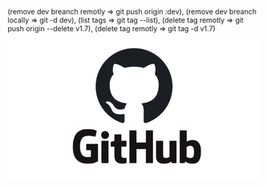 (remove dev breanch remotly => git push origin :dev),
(remove dev breanch locally => git -d dev),
(list tags => git tag --list),
(delete tag remotly => git push origin --delete v1.7),
(delete tag remotly => git tag -d v1.7)

![image](image.png)



